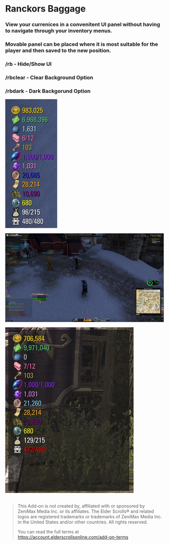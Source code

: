 # Ranckors Baggage
### View your currenices in a convenitent UI panel without having to navigate through your inventory menus.

### Movable panel can be placed where it is most suitable for the player and then saved to the new position.

### /rb - Hide/Show UI
### /rbclear - Clear Background Option
### /rbdark - Dark Backgorund Option

![Closeup Image](./images/RBaggageCloseUp.JPG)

![Full Screen Image](./images/RBaggageFull.JPG)

![DarkMode Image](./images/RBDarkMode.JPG)



##

> This Add-on is not created by, affiliated with or sponsored by ZeniMax Media Inc. or its affiliates.
> The Elder Scrolls® and related logos are registered trademarks or trademarks of ZeniMax Media Inc. in the United States and/or other countries.
> All rights reserved.  
>
> You can read the full terms at https://account.elderscrollsonline.com/add-on-terms